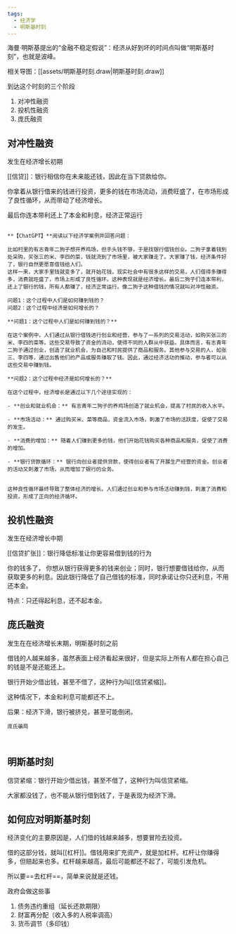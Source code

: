 ```yaml
---
tags:
  - 经济学
  - 明斯基时刻
---
```


海曼·明斯基提出的“金融不稳定假说”：经济从好到坏的时间点叫做“明斯基时刻”，也就是波峰。

相关导图：[[assets/明斯基时刻.draw|明斯基时刻.draw]]

到达这个时刻的三个阶段
1. 对冲性融资
2. 投机性融资
3. 庞氏融资

## 对冲性融资

发生在经济增长初期

[[信贷]]：银行相信你在未来能还钱，因此在当下贷款给你。

你拿着从银行借来的钱进行投资，更多的钱在市场流动，消费旺盛了，在市场形成了良性循环，从而带动了经济增长。

最后你连本带利还上了本金和利息，经济正常运行


```ad-note

**【ChatGPT】**阅读以下经济学案例并回答问题：

比如村里的有志青年二狗子想开养鸡场，但手头钱不够，于是找银行借钱创业。二狗子拿着钱到处采购，买张三的米、李四的菜，钱就流到了市场里，被大家赚走了。大家赚了钱，经济条件好了，银行自然更愿意借钱给人们。
这样一来，大家手里钱就变多了，就开始花钱，现实社会中有很多这样的交易，人们借得多赚得多，消费就旺盛了，市场上形成了良性循环。这种表现就是经济增长。最后二狗子们连本带利，还上了银行的钱，所有人都赚了，经济正常运行。像二狗子这种借钱的情况就叫对冲性融资。

问题1：这个过程中人们是如何赚到钱的？
问题2：这个过程中经济是如何增长的？

**问题1：这个过程中人们是如何赚到钱的？**

在这个案例中，人们通过从银行借钱进行创业和经营，参与了一系列的交易活动，如购买张三的米、李四的菜等。这些交易导致了资金的流动，使得不同的人群从中获益。具体而言，有志青年二狗子通过创业，创造了就业机会，为自己和村民提供了商品和服务。其他参与交易的人，如张三、李四等，通过出售他们的产品或服务赚取了钱。因此，通过经济活动的推动，参与者可以从这些交易中赚到钱。

**问题2：这个过程中经济是如何增长的？**

在这个过程中，经济增长是通过以下几个途径实现的：

- **创业和就业机会：** 有志青年二狗子的养鸡场创造了就业机会，提高了村民的收入水平。
    
- **市场活动：** 通过购买米、菜等商品，资金流入市场，刺激了市场的活跃度，促使了交易的发生。
    
- **消费的增加：** 随着人们赚到更多的钱，他们开始花钱购买各种商品和服务，促使了消费的增加。
    
- **银行贷款循环：** 银行向创业者提供贷款，使得创业者有了开展生产经营的资金。创业者的活动又刺激了市场，从而增加了银行的业务。
    

这种良性循环最终导致了整体经济的增长。人们通过创业和参与市场活动赚到钱，刺激了消费和投资，形成了正向的经济循环。
```

## 投机性融资

发生在经济增长中期

[[信贷扩张]]：银行降低标准让你更容易借到钱的行为

你的钱多了， 你想从银行获得更多的钱来创业；同时，银行想要借钱给你，从而获取更多的利息。因此银行降低了自己借钱的标准，同时承诺让你只还利息，不用还本金。

特点：只还得起利息，还不起本金。

## 庞氏融资

发生在在经济增长末期，明斯基时刻之前

借钱的人越来越多，虽然表面上经济看起来很好，但是实际上所有人都在担心自己的钱是不是还能还上。

银行开始少借出钱，甚至不借了，这种行为叫[[信贷紧缩]]。

这种情况下，本金和利息可能都还不上。

后果：经济下滑，银行被挤兑，甚至可能倒闭。

```ad-seealso
庞氏骗局



```

## 明斯基时刻

信贷紧缩：银行开始少借出钱，甚至不借了，这种行为叫信贷紧缩。

大家都没钱了，也不能从银行借到钱了，于是表现为经济下滑。

## 如何应对明斯基时刻

经济变化的主要原因是，人们借的钱越来越多，想要冒险去投资。

借的这部分钱，就叫[[杠杆]]。借钱用来扩充资产，就是加杠杆。杠杆让你赚得多，但赔起来也多。杠杆越来越高，最后可能都还不起了，可能引发危机。

所以要==去杠杆==，简单来说就是还钱。

政府会做这些事
1. 债务违约重组（延长还款期限）
2. 财富再分配（收入多的人税率调高）
3. 货币调节（多印钱）

